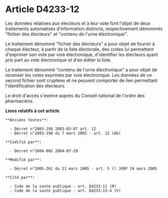 # Article D4233-12

Les données relatives aux électeurs et à leur vote font l'objet de deux traitements automatisés d'information distincts,
respectivement dénommés "fichier des électeurs" et "contenu de l'urne électronique".

Le traitement dénommé "fichier des électeurs" a pour objet de fournir à chaque électeur, à partir de la liste électorale, des
codes lui permettant d'exprimer son vote par voie électronique, d'identifier les électeurs ayant pris part au vote
électronique et d'en éditer la liste.

Le traitement dénommé "contenu de l'urne électronique" a pour objet de recenser les votes exprimés par voie électronique. Les
données de ce second fichier sont cryptées et ne peuvent comporter de lien permettant l'identification des électeurs.

Le droit d'accès s'exerce auprès du Conseil national de l'ordre des pharmaciens.

**Liens relatifs à cet article**

	**Anciens textes**:

	  - Décret n°2003-198 2003-03-07 art. 12
	  - Décret n°2003-198 du 7 mars 2003 - art. 12 (Ab)

	**Codifié par**:

	  - Décret n°2004-802 2004-07-29

	**Modifié par**:

	  - Décret n°2005-261 du 21 mars 2005 - art. 5 () JORF 24 mars 2005

	**Cité par**:

	  - Code de la santé publique - art. D4233-11 (M)
	  - Code de la santé publique - art. D4233-15-4 (V)
